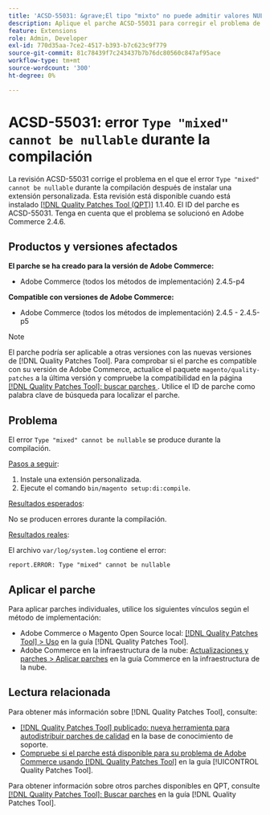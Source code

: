 ```yaml
---
title: 'ACSD-55031: &grave;El tipo "mixto" no puede admitir valores NULL durante la compilación'
description: Aplique el parche ACSD-55031 para corregir el problema de Adobe Commerce en el que el error *Type "mixed" cannot be nullable* durante la compilación después de instalar una extensión personalizada.
feature: Extensions
role: Admin, Developer
exl-id: 770d35aa-7ce2-4517-b393-b7c623c9f779
source-git-commit: 81c78439f7c243437b7b76dc80560c847af95ace
workflow-type: tm+mt
source-wordcount: '300'
ht-degree: 0%

---
```


# ACSD-55031: error `Type "mixed" cannot be nullable` durante la compilación

La revisión ACSD-55031 corrige el problema en el que el error `Type "mixed" cannot be nullable` durante la compilación después de instalar una extensión personalizada. Esta revisión está disponible cuando está instalado [[!DNL Quality Patches Tool (QPT)]](https://experienceleague.adobe.com/en/docs/commerce-knowledge-base/kb/announcements/commerce-announcements/magento-quality-patches-released-new-tool-to-self-serve-quality-patches) 1.1.40. El ID del parche es ACSD-55031. Tenga en cuenta que el problema se solucionó en Adobe Commerce 2.4.6.

## Productos y versiones afectados

**El parche se ha creado para la versión de Adobe Commerce:**

* Adobe Commerce (todos los métodos de implementación) 2.4.5-p4

**Compatible con versiones de Adobe Commerce:**

* Adobe Commerce (todos los métodos de implementación) 2.4.5 - 2.4.5-p5

>[!NOTE]
>
>El parche podría ser aplicable a otras versiones con las nuevas versiones de [!DNL Quality Patches Tool]. Para comprobar si el parche es compatible con su versión de Adobe Commerce, actualice el paquete `magento/quality-patches` a la última versión y compruebe la compatibilidad en la página [[!DNL Quality Patches Tool]: buscar parches ](https://experienceleague.adobe.com/tools/commerce-quality-patches/index.html). Utilice el ID de parche como palabra clave de búsqueda para localizar el parche.

## Problema

El error `Type "mixed" cannot be nullable` se produce durante la compilación.

<u>Pasos a seguir</u>:

1. Instale una extensión personalizada.
1. Ejecute el comando `bin/magento setup:di:compile`.

<u>Resultados esperados</u>:

No se producen errores durante la compilación.

<u>Resultados reales</u>:

El archivo `var/log/system.log` contiene el error:

```
report.ERROR: Type "mixed" cannot be nullable
```

## Aplicar el parche

Para aplicar parches individuales, utilice los siguientes vínculos según el método de implementación:

* Adobe Commerce o Magento Open Source local: [[!DNL Quality Patches Tool] > Uso](/help/tools/quality-patches-tool/usage.md) en la guía [!DNL Quality Patches Tool].
* Adobe Commerce en la infraestructura de la nube: [Actualizaciones y parches > Aplicar parches](https://experienceleague.adobe.com/docs/commerce-cloud-service/user-guide/develop/upgrade/apply-patches.html) en la guía Commerce en la infraestructura de la nube.

## Lectura relacionada

Para obtener más información sobre [!DNL Quality Patches Tool], consulte:

* [[!DNL Quality Patches Tool] publicado: nueva herramienta para autodistribuir parches de calidad](https://experienceleague.adobe.com/en/docs/commerce-knowledge-base/kb/announcements/commerce-announcements/magento-quality-patches-released-new-tool-to-self-serve-quality-patches) en la base de conocimiento de soporte.
* [Compruebe si el parche está disponible para su problema de Adobe Commerce usando [!DNL Quality Patches Tool]](/help/tools/quality-patches-tool/patches-available-in-qpt/check-patch-for-magento-issue-with-magento-quality-patches.md) en la guía [!UICONTROL Quality Patches Tool].


Para obtener información sobre otros parches disponibles en QPT, consulte [[!DNL Quality Patches Tool]: Buscar parches](https://experienceleague.adobe.com/tools/commerce-quality-patches/index.html) en la guía [!DNL Quality Patches Tool].
